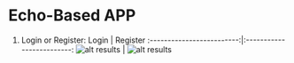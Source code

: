 # Echo-Based APP
1) Login or Register:
Login             |  Register
:-------------------------:|:-------------------------:
![alt results]([https://...Dark.png](https://github.com/AbanoubGamalll/Echo-Based-Cardiac-Function-Assessment/blob/main/Media/Login.png))  |  ![alt results]([https://...Ocean.png](https://github.com/AbanoubGamalll/Echo-Based-Cardiac-Function-Assessment/blob/main/Media/Register.png))
